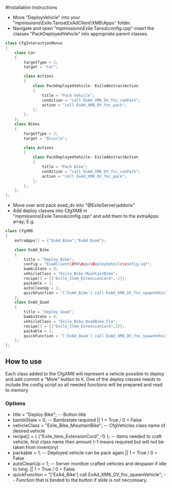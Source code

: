 #Installation Instructions

* Move "DeployVehicle" into your "mpmissions\Exile.Tanoa\ExAdClient\XM8\Apps\" folder. 
* Navigate and open "mpmissions\Exile.Tanoa\config.cpp" insert the classes "PackDeployedVehicle" into appropriate parent classes.
```cpp
class CfgInteractionMenus
{
	class Car 
	{
		targetType = 2;
		target = "Car";

		class Actions 
		{
			class PackDeployedVehicle: ExileAbstractAction
			{
				title = "Pack Vehicle";
				condition = "call ExAd_XM8_DV_fnc_canPack";
				action = "call ExAd_XM8_DV_fnc_pack";
			};
		};
	};
	class Bikes
	{
		targetType = 2;
		target = "Bicycle";

		class Actions
		{
			class PackDeployedVehicle: ExileAbstractAction
			{
				title = "Pack Bike";
				condition = "call ExAd_XM8_DV_fnc_canPack";
				action = "call ExAd_XM8_DV_fnc_pack";
			};
		};
	};
};
```

* Move over and pack exad_dv into "@ExileServer\addons\"
* Add deploy classes into CfgXM8 in "mpmissions\Exile.Tanoa\config.cpp" and add them to the extraApps array; E.g.
```cpp
class CfgXM8
{
	extraApps[] = {"ExAd_Bike","ExAd_Quad"};

	class ExAd_Bike
	{
		title = "Deploy Bike";
		config = "ExadClient\XM8\Apps\DeployVehicle\config.sqf";
		bambiState = 0;
		vehicleClass = "Exile_Bike_MountainBike";
		recipe[] = {{"Exile_Item_ExtensionCord",-1}};
		packable = 1;
		autoCleanUp = 1;
		quickFunction = "['ExAd_Bike'] call ExAd_XM8_DV_fnc_spawnVehicle";
	};
	class ExAd_Quad
	{
		title = "Deploy Quad";
		bambiState = 0;
		vehicleClass = "Exile_Bike_QuadBike_Fia";
		recipe[] = {{"Exile_Item_ExtensionCord",1}};
		packable = 1;
		quickFunction = "['ExAd_Quad'] call ExAd_XM8_DV_fnc_spawnVehicle";
	};
}; 

```
## How to use
Each class added to the CfgXM8 will represent a vehicle possible to deploy and add commit a "More" button to it.
One of the deploy classes needs to include the config script so all needed functions will be prepared and read to memory. 

### Options 
* title = "Deploy Bike"; -- Button title 
* bambiState = 0; -- Bambistate required || 1 = True / 0 = False
* vehicleClass = "Exile_Bike_MountainBike"; -- CfgVehicles class name of desired vehicle
* recipe[] = {
    {"Exile_Item_ExtensionCord",-1}
  }; -- items needed to craft vehicle, first class name then amount (-1 means required but will not be taken from inventory)
* packable = 1; -- Deployed vehicle can be pack again || 1 = True / 0 = False
* autoCleanUp = 1; -- Server monitize crafted vehicles and despawn if idle to long. || 1 = True / 0 = False
* quickFunction = "['ExAd_Bike'] call ExAd_XM8_DV_fnc_spawnVehicle"; -- Function that is binded to the button if slide is not neccessary.
